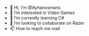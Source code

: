 - 👋 Hi, I’m @Ayhanosmans
- 👀 I’m interested in Video Games
- 🌱 I’m currently learning C#
- 💞️ I’m looking to collaborate on Razer
- 📫 How to reach me mail

<!---
Ayhanosmans/Ayhanosmans is a ✨ special ✨ repository because its `README.md` (this file) appears on your GitHub profile.
You can click the Preview link to take a look at your changes.
--->
